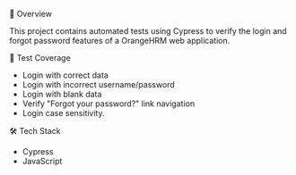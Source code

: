 📌 Overview

This project contains automated tests using Cypress to verify the login and forgot password features of a OrangeHRM web application.

🔎 Test Coverage

- Login with correct data
- Login with incorrect username/password
- Login with blank data
- Verify "Forgot your password?" link navigation
- Login case sensitivity.

🛠️ Tech Stack

- Cypress
- JavaScript
